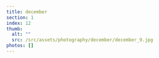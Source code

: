 ```yaml
---
title: december
section: 1
index: 12
thumb:
  alt: ""
  src: /src/assets/photography/december/december_9.jpg
photos: []
---
```

